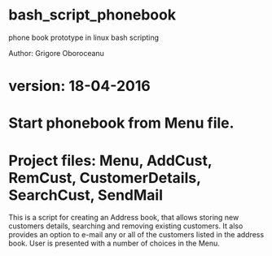 # bash_script_phonebook
phone book prototype in linux bash scripting

Author: Grigore Oboroceanu
# version: 18-04-2016

# Start phonebook from Menu file. 
# Project files: Menu, AddCust, RemCust,  CustomerDetails, SearchCust, SendMail

This is a script for creating an Address book, that allows storing new customers details, searching and removing existing customers. 
It also provides an option to e-mail any or all of the customers listed in the address book. 
User is presented with a number of choices in the Menu.
